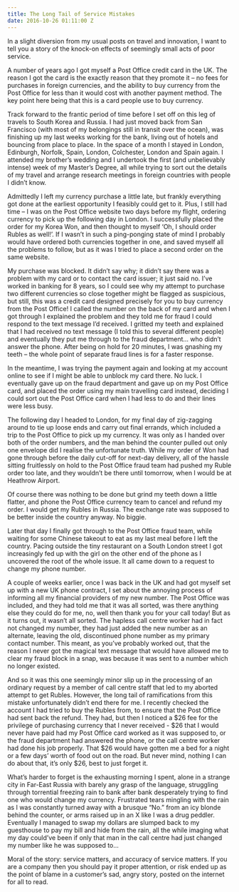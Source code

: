 ```yaml
---
title: The Long Tail of Service Mistakes
date: 2016-10-26 01:11:00 Z
---
```


In a slight diversion from my usual posts on travel and innovation, I want to tell you a story of the knock-on effects of seemingly small acts of poor service. 

A number of years ago I got myself a Post Office credit card in the UK. The reason I got the card is the exactly reason that they promote it – no fees for purchases in foreign currencies, and the ability to buy currency from the Post Office for less than it would cost with another payment method. The key point here being that this is a card people use to buy currency. 

Track forward to the frantic period of time before I set off on this leg of travels to South Korea and Russia. I had just moved back from San Francisco (with most of my belongings still in transit over the ocean), was finishing up my last weeks working for the bank, living out of hotels and bouncing from place to place. In the space of a month I stayed in London, Edinburgh, Norfolk, Spain, London, Colchester, London and Spain again. I attended my brother’s wedding and I undertook the first (and unbelievably intense) week of my Master’s Degree, all while trying to sort out the details of my travel and arrange research meetings in foreign countries with people I didn’t know. 

Admittedly I left my currency purchase a little late, but frankly everything got done at the earliest opportunity I feasibly could get to it. Plus, I still had time – I was on the Post Office website two days before my flight, ordering currency to pick up the following day in London. I successfully placed the order for my Korea Won, and then thought to myself ‘Oh, I should order Rubles as well!’. If I wasn’t in such a ping-ponging state of mind I probably would have ordered both currencies together in one, and saved myself all the problems to follow, but as it was I tried to place a second order on the same website. 

My purchase was blocked. It didn’t say why; it didn’t say there was a problem with my card or to contact the card issuer; it just said no. I’ve worked in banking for 8 years, so I could see why my attempt to purchase two different currencies so close together might be flagged as suspicious, but still, this was a credit card designed precisely for you to buy currency from the Post Office! I called the number on the back of my card and when I got through I explained the problem and they told me for fraud I could respond to the text message I’d received. I gritted my teeth and explained that I had received no text message (I told this to several different people) and eventually they put me through to the fraud department… who didn’t answer the phone. After being on hold for 20 minutes, I was gnashing my teeth – the whole point of separate fraud lines is for a faster response. 

In the meantime, I was trying the payment again and looking at my account online to see if I might be able to unblock my card there. No luck. I eventually gave up on the fraud department and gave up on my Post Office card, and placed the order using my main travelling card instead, deciding I could sort out the Post Office card when I had less to do and their lines were less busy. 

The following day I headed to London, for my final day of zig-zagging around to tie up loose ends and carry out final errands, which included a trip to the Post Office to pick up my currency. It was only as I handed over both of the order numbers, and the man behind the counter pulled out only one envelope did I realise the unfortunate truth. While my order of Won had gone through before the daily cut-off for next-day delivery, all of the hassle sitting fruitlessly on hold to the Post Office fraud team had pushed my Ruble order too late, and they wouldn’t be there until tomorrow, when I would be at Heathrow Airport. 

Of course there was nothing to be done but grind my teeth down a little flatter, and phone the Post Office currency team to cancel and refund my order. I would get my Rubles in Russia. The exchange rate was supposed to be better inside the country anyway. No biggie. 

Later that day I finally got through to the Post Office fraud team, while waiting for some Chinese takeout to eat as my last meal before I left the country. Pacing outside the tiny restaurant on a South London street I got increasingly fed up with the girl on the other end of the phone as I uncovered the root of the whole issue. It all came down to a request to change my phone number. 

A couple of weeks earlier, once I was back in the UK and had got myself set up with a new UK phone contract, I set about the annoying process of informing all my financial providers of my new number. The Post Office was included, and they had told me that it was all sorted, was there anything else they could do for me, no, well then thank you for your call today! But as it turns out, it wasn’t all sorted. The hapless call centre worker had in fact not changed my number, they had just added the new number as an alternate, leaving the old, discontinued phone number as my primary contact number. This meant, as you’ve probably worked out, that the reason I never got the magical text message that would have allowed me to clear my fraud block in a snap, was because it was sent to a number which no longer existed. 

And so it was this one seemingly minor slip up in the processing of an ordinary request by a member of call centre staff that led to my aborted attempt to get Rubles. However, the long tail of ramifications from this mistake unfortunately didn’t end there for me. I recently checked the account I had tried to buy the Rubles from, to ensure that the Post Office had sent back the refund. They had, but then I noticed a $26 fee for the privilege of purchasing currency that I never received - $26 that I would never have paid had my Post Office card worked as it was supposed to, or the fraud department had answered the phone, or the call centre worker had done his job properly. That $26 would have gotten me a bed for a night or a few days’ worth of food out on the road. But never mind, nothing I can do about that, it’s only $26, best to just forget it. 

What’s harder to forget is the exhausting morning I spent, alone in a strange city in Far-East Russia with barely any grasp of the language, struggling through torrential freezing rain to bank after bank desperately trying to find one who would change my currency. Frustrated tears mingling with the rain as I was constantly turned away with a brusque “No.” from an icy blonde behind the counter, or arms raised up in an X like I was a drug peddler. Eventually I managed to swap my dollars are slumped back to my guesthouse to pay my bill and hide from the rain, all the while imaging what my day could’ve been if only that man in the call centre had just changed my number like he was supposed to…

Moral of the story: service matters, and accuracy of service matters. If you are a company then you should pay it proper attention, or risk ended up as the point of blame in a customer’s sad, angry story, posted on the internet for all to read. 
